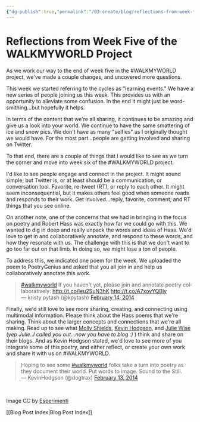 ```yaml
---
{"dg-publish":true,"permalink":"/03-create/blog/reflections-from-week-five-of-the-walkmyworld-project/","title":"Reflections from Week Five of the #WALKMYWORLD Project","tags":["poetry","walkmyworld"]}
---
```


# Reflections from Week Five of the WALKMYWORLD Project

As we work our way to the end of week five in the #WALKMYWORLD project, we've made a couple changes, and uncovered more questions.

This week we started referring to the cycles as "learning events." We have a new series of people joining us this week. This provides us with an opportunity to alleviate some confusion. In the end it might just be word-smithing...but hopefully it helps.

In terms of the content that we're all sharing, it continues to be amazing and give us a look into your world. We continue to have the same smattering of ice and snow pics. We don't have as many "selfies" as I originally thought we would have. For the most part...people are getting involved and sharing on Twitter.

To that end, there are a couple of things that I would like to see as we turn the corner and move into week six of the #WALKMYWORLD project.

I'd like to see people engage and connect in the project. It might sound simple, but Twitter is, or at least should be a communication, or conversation tool. Favorite, re-tweet (RT), or reply to each other. It might seem inconsequential, but it makes others feel good when someone reads and responds to their work. Get involved...reply, favorite, comment, and RT things that you see online.

On another note, one of the concerns that we had in bringing in the focus on poetry and Robert Hass was exactly how far we could go with this. We wanted to dig in deep and really unpack the words and ideas of Hass. We'd love to get in and collaboratively annotate, and respond to these words, and how they resonate with us. The challenge with this is that we don't want to go too far out on that limb. In doing so, we might lose a ton of people.

To address this, we indicated one poem for the week. We uploaded the poem to PoetryGenius and asked that you all join in and help us collaboratively annotate this work.

<blockquote class="twitter-tweet" lang="en"><a href="https://twitter.com/search?q=%23walkmyworld&amp;src=hash">#walkmyworld</a> If you haven't yet, please join and annotate poetry collaboratively: <a href="http://t.co/leu2SuN3hK">http://t.co/leu2SuN3hK</a> <a href="http://t.co/A7xovYQBly">http://t.co/A7xovYQBly</a><div></div>— kristy pytash (@kpytash) <a href="https://twitter.com/kpytash/statuses/434389001206628352">February 14, 2014</a></blockquote>
<script charset="utf-8" type="text/javascript" src="//platform.twitter.com/widgets.js" async></script>

Finally, we'd still love to see more sharing, creating, and connecting using multimodal information. Please think about the Hass poems that we're sharing. Think about the larger concepts and connections that we're all making. Read up to see what [Molly Shields](http://technoliteracy.org/), [Kevin Hodgson](https://dogtrax.edublogs.org/), and [Julie Wise](http://www.flirtyourwaytoana.blogspot.com/) (_yep Julie..I called you out...now you have to blog :)_ ) think and share on their blogs. And as Kevin Hodgson stated, we'd love to see more of you integrate some of this poetry, and either reflect, or create your own work and share it with us on #WALKMYWORLD.

<blockquote class="twitter-tweet" lang="en">Hoping to see some <a href="https://twitter.com/search?q=%23walkmyworld&amp;src=hash">#walkmyworld</a> folks take a turn into poetry as they document their world. Put words to image. Sound to the Still.<div></div>— KevinHodgson (@dogtrax) <a href="https://twitter.com/dogtrax/statuses/433773914788225025">February 13, 2014</a></blockquote> 

Image CC by [Esperimenti](http://www.deviantart.com/art/Walking-in-mystery-land-146217026)

[[Blog Post Index\|Blog Post Index]]